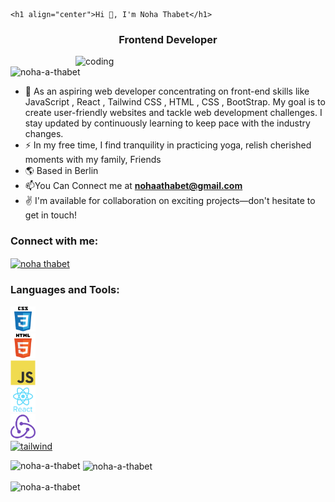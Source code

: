     <h1 align="center">Hi 👋, I'm Noha Thabet</h1>
<h3 align="center">Frontend Developer</h3>

<img align="right" alt="coding" width="400" src="https://media.tenor.com/PP9v7VIs6R4AAAAd/scaler-create-impact.gif">

<p align="left"> <img src="https://komarev.com/ghpvc/?username=noha-a-thabet&label=Profile%20views&color=0e75b6&style=flat" alt="noha-a-thabet" /> </p>

- 🔭 As an aspiring web developer concentrating on front-end skills like JavaScript , React , Tailwind CSS , HTML , CSS , BootStrap. My goal is to create user-friendly websites and tackle web development challenges. I stay updated by continuously learning to keep pace with the industry changes.
- ⚡ In my free time, I find tranquility in practicing yoga, relish cherished moments with my family, Friends
- 🌎 Based in Berlin
- 📫You Can Connect me at **nohaathabet@gmail.com**
- ✌️ I'm available for collaboration on exciting projects—don't hesitate to get in touch!
  
<h3 align="left">Connect with me:</h3>
<p align="left">
<a href="https://linkedin.com/in/noha thabet" target="blank"><img align="center" src="https://raw.githubusercontent.com/rahuldkjain/github-profile-readme-generator/master/src/images/icons/Social/linked-in-alt.svg" alt="noha thabet" height="30" width="40" /></a>
</p>

<h3 align="left">Languages and Tools:</h3>


<p align="left"> <a href="https://www.w3schools.com/css/" target="_blank" rel="noreferrer"> <img src="https://raw.githubusercontent.com/devicons/devicon/master/icons/css3/css3-original-wordmark.svg" alt="css3" width="40" height="40"/> </a> <br> 
  <a href="https://www.w3.org/html/" target="_blank" rel="noreferrer"> <img src="https://raw.githubusercontent.com/devicons/devicon/master/icons/html5/html5-original-wordmark.svg" alt="html5" width="40" height="40"/> </a>
   <br> <a href="https://developer.mozilla.org/en-US/docs/Web/JavaScript" target="_blank" rel="noreferrer"> <img src="https://raw.githubusercontent.com/devicons/devicon/master/icons/javascript/javascript-original.svg" alt="javascript" width="40" height="40"/> </a> <br>  <a href="https://reactjs.org/" target="_blank" rel="noreferrer"> <img src="https://raw.githubusercontent.com/devicons/devicon/master/icons/react/react-original-wordmark.svg" alt="react" width="40" height="40"/>   
   </a> <br> <a href="https://redux.js.org" target="_blank" rel="noreferrer"> <img src="https://raw.githubusercontent.com/devicons/devicon/master/icons/redux/redux-original.svg" alt="redux" width="40" height="40"/>   <br> 
   </a> <a href="https://tailwindcss.com/" target="_blank" rel="noreferrer"> <img src="https://www.vectorlogo.zone/logos/tailwindcss/tailwindcss-icon.svg" alt="tailwind" width="40" height="40"/> </a> </p> 

<p><img align="left" src="https://github-readme-stats.vercel.app/api/top-langs?username=noha-a-thabet&show_icons=true&locale=en&layout=compact" alt="noha-a-thabet" /></p>

<p>&nbsp;<img align="center" src="https://github-readme-stats.vercel.app/api?username=noha-a-thabet&show_icons=true&locale=en" alt="noha-a-thabet" /></p>

<p><img align="center" src="https://github-readme-streak-stats.herokuapp.com/?user=noha-a-thabet&" alt="noha-a-thabet" /></p>

